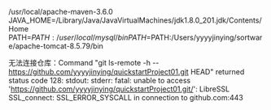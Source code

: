 /usr/local/apache-maven-3.6.0
JAVA_HOME=/Library/Java/JavaVirtualMachines/jdk1.8.0_201.jdk/Contents/Home
PATH=$PATH:/user/local/mysql/bin
PATH=$PATH:/Users/yyyyjinying/sortware/apache-tomcat-8.5.79/bin

无法连接仓库：Command "git ls-remote -h -- https://github.com/yyyyjinying/quickstartProject01.git HEAD" returned status code 128:
stdout:
stderr: fatal: unable to access 'https://github.com/yyyyjinying/quickstartProject01.git/': LibreSSL SSL_connect: SSL_ERROR_SYSCALL in connection to github.com:443